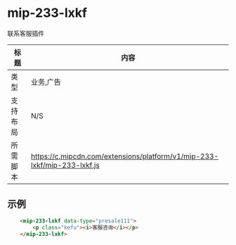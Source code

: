 
# mip-233-lxkf

联系客服插件

标题|内容
----|----
类型|业务,广告
支持布局|N/S
所需脚本|https://c.mipcdn.com/extensions/platform/v1/mip-233-lxkf/mip-233-lxkf.js

## 示例

``` html
    <mip-233-lxkf data-type="presale111">
        <p class="kefu"><i>客服咨询</i></p>
    </mip-233-lxkf>
```
